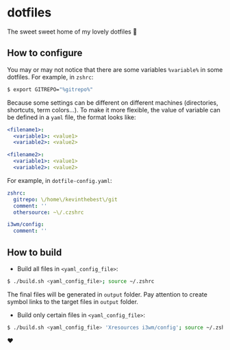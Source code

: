 # dotfiles

The sweet sweet home of my lovely dotfiles :honey_pot:

## How to configure

You may or may not notice that there are some variables `%variable%` in some dotfiles. For example, in `zshrc`:

```bash
$ export GITREPO="%gitrepo%"
```

Because some settings can be different on different machines (directories, shortcuts, term colors...). To make it more flexible, the value of variable can be defined in a `yaml` file, the format looks like:

```yaml
<filename1>:
  <variable1>: <value1>
  <variable2>: <value2>

<filename2>:
  <variable1>: <value1>
  <variable2>: <value2>
```

For example, in `dotfile-config.yaml`:

```yaml
zshrc:
  gitrepo: \/home\/kevinthebest\/git
  comment: ''
  othersource: ~\/.czshrc

i3wm/config:
  comment: ''
```

## How to build

- Build all files in `<yaml_config_file>`:

```bash
$ ./build.sh <yaml_config_file>; source ~/.zshrc
```

The final files will be generated in `output` folder. Pay attention to create symbol links to the target files in `output` folder.

- Build only certain files in `<yaml_config_file>`:

```bash
$ ./build.sh <yaml_config_file> 'Xresources i3wm/config'; source ~/.zshrc
```

:heart:
